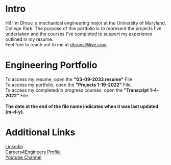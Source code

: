 # Intro
Hi! I'm Dhruv, a mechanical engineering major at the University of Maryland, College Park. The purpose of this portfolio is to represent the projects I've undertaken and the courses I've completed to support my experience outlined in my resume. 
<br>
Feel free to reach out to me at dhruvs@live.com
# Engineering Portfolio
To access my resume, open the <b>"03-09-2033 resume"</b> File
<br>
To access my portfolio, open the <b>"Projects 1-19-2022"</b> File.
<br>
To access my completed/in progress courses, open the <b>"Transcript 1-4-2022"</b> File.
<br>
<br>
<b> The date at the end of the file name indicates when it was last updated (m-d-y). </b>
# Additional Links
<a href="https://www.linkedin.com/in/dhruvsrinivasan/">Linkedin</a>
<br>
<a href="https://clark-umd-csm.symplicity.com/profiles/dhruv">Careers4Engineers Profile</a>
<br>
<a href="https://www.youtube.com/channel/UCiiELWg_R42HaXaLk8FlMOw">Youtube Channel</a>
